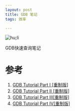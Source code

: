 ```yaml
---
layout: post
title: GDB 笔记
tags: 效率

---
```


![hu;li](http://pic.uuhy.com/uploads/2016/03/14/foxy-love-photographer-proves-that-foxes-are-extremely-loving-creatures-11-pics__880.jpg)

GDB快速查询笔记

<!--more-->

# 参考
1. [GDB Tutorial Part I [重制版]](https://mp.weixin.qq.com/s/iZ3nPGjyyH6225_Y73Ubiw)
2. [GDB Tutorial Part II [重制版]](https://mp.weixin.qq.com/s/sZmTTfbskpACp6PAb2R6jw)
3. [GDB Tutorial Part III[重制版]](https://mp.weixin.qq.com/s/iMuZYlUjdJYNgiQo99vxyQ)
4. [GDB Tutorial Part IV[重制版]](https://mp.weixin.qq.com/s/urrZdwNOWN5HyjgDEy6a9A)